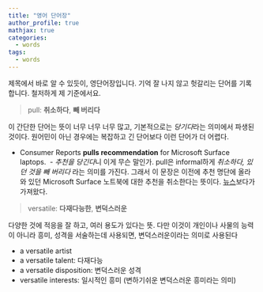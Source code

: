 ```yaml
---
title: "영어 단어장"
author_profile: true
mathjax: true
categories:
  - words
tags:
  - words
---
```

제목에서 바로 알 수 있듯이, 영단어장입니다. 기억 잘 나지 않고 헛갈리는 단어를 기록합니다. 철저하게 제 기준에서요.

> pull: **취소하다**, **빼 버리다**

이 간단한 단어는 뜻이 너무 너무 너무 많고, 기본적으로는 *당기다*라는 의미에서 파생된 것이다. 원어민이 아닌 경우에는 복잡하고 긴 단어보다 이런 단어가 더 어렵다.

- Consumer Reports **pulls recommendation** for Microsoft Surface laptops.
  - *추천을 당긴다*니 이게 무슨 말인가. pull은 informal하게 *취소하다, 있던 것을 빼 버리다* 라는 의미를 가진다. 그래서 이 문장은 이전에 추천 명단에 올라와 있던 Microsoft Surface 노트북에 대한 추천을 취소한다는 뜻이다. [뉴스](http://money.cnn.com/2017/08/10/technology/microsoft-surface-laptops-consumer-reports/index.html)보다가 가져왔다.

> versatile: **다재다능한**, **변덕스러운**

다양한 것에 적응을 잘 하고, 여러 용도가 있다는 뜻.
다만 이것이 개인이나 사물의 능력이 아니라 흥미, 성격을 서술하는데 사용되면, 변덕스러운이라는 의미로 사용된다

- a versatile artist
- a versatile talent: 다재다능
- a versatile disposition: 변덕스러운 성격
- versatile interests: 일시적인 흥미 (변하기쉬운 변덕스러운 흥미라는 의미)
